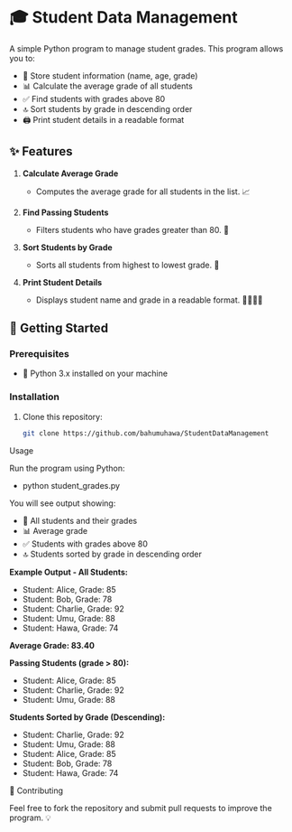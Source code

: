 # 🎓 Student Data Management

A simple Python program to manage student grades. This program allows you to:

- 📝 Store student information (name, age, grade)
- 📊 Calculate the average grade of all students
- ✅ Find students with grades above 80
- 🔝 Sort students by grade in descending order
- 🖨️ Print student details in a readable format

## ✨ Features

1. **Calculate Average Grade**
   - Computes the average grade for all students in the list. 📈

2. **Find Passing Students**
   - Filters students who have grades greater than 80. 🎯

3. **Sort Students by Grade**
   - Sorts all students from highest to lowest grade. 🥇

4. **Print Student Details**
   - Displays student name and grade in a readable format. 👩‍🎓👨‍🎓

## 🚀 Getting Started

### Prerequisites
- 🐍 Python 3.x installed on your machine

### Installation
1. Clone this repository:
   ```bash
   git clone https://github.com/bahumuhawa/StudentDataManagement


Usage

Run the program using Python:
- python student_grades.py


You will see output showing:
- 👥 All students and their grades
- 📊 Average grade
- ✅ Students with grades above 80
- 🔝 Students sorted by grade in descending order

**Example Output - All Students:**
- Student: Alice, Grade: 85
- Student: Bob, Grade: 78
- Student: Charlie, Grade: 92
- Student: Umu, Grade: 88
- Student: Hawa, Grade: 74

**Average Grade: 83.40**

**Passing Students (grade > 80):**
- Student: Alice, Grade: 85
- Student: Charlie, Grade: 92
- Student: Umu, Grade: 88

**Students Sorted by Grade (Descending):**
- Student: Charlie, Grade: 92
- Student: Umu, Grade: 88
- Student: Alice, Grade: 85
- Student: Bob, Grade: 78
- Student: Hawa, Grade: 74

🤝 Contributing

Feel free to fork the repository and submit pull requests to improve the program. 💡
